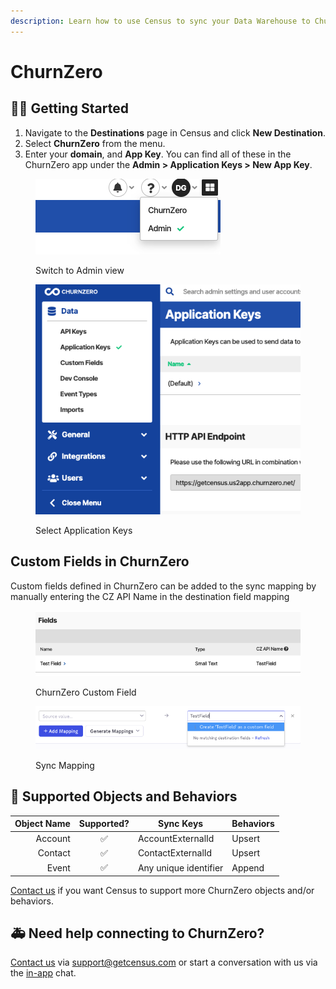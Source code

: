 ```yaml
---
description: Learn how to use Census to sync your Data Warehouse to ChurnZero.
---
```


# ChurnZero

## 🏃‍♀️ Getting Started

1. Navigate to the **Destinations** page in Census and click **New Destination**.
2. Select **ChurnZero** from the menu.
3. Enter your **domain**, and **App Key**. You can find all of these in the ChurnZero app under the **Admin > Application Keys > New App Key**.

<figure><img src="../.gitbook/assets/churnzero admin.png" alt=""><figcaption><p>Switch to Admin view</p></figcaption></figure>

<figure><img src="../.gitbook/assets/cz_app_keys.png" alt=""><figcaption><p>Select Application Keys</p></figcaption></figure>

## Custom Fields in ChurnZero

Custom fields defined in ChurnZero can be added to the sync mapping by manually entering the CZ API Name in the destination field mapping

<figure><img src="../.gitbook/assets/image.png" alt=""><figcaption><p>ChurnZero Custom Field</p></figcaption></figure>

<figure><img src="../.gitbook/assets/image (1).png" alt=""><figcaption><p>Sync Mapping</p></figcaption></figure>

## 🔀 Supported Objects and Behaviors

| **Object Name** | **Supported?** | **Sync Keys**         | **Behaviors** |
| --------------: | :------------: | --------------------- | ------------- |
|         Account |        ✅       | AccountExternalId     | Upsert        |
|         Contact |        ✅       | ContactExternalId     | Upsert        |
|           Event |        ✅       | Any unique identifier | Append        |

[Contact us](mailto:support@getcensus.com) if you want Census to support more ChurnZero objects and/or behaviors.

## 🚑 Need help connecting to ChurnZero?

[Contact us](mailto:support@getcensus.com) via support@getcensus.com or start a conversation with us via the [in-app](https://app.getcensus.com) chat.
